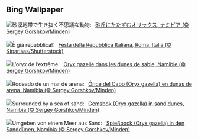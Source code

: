 ## Bing Wallpaper
![](https://www.bing.com/th?id=OHR.GemsbokNamibia_JA-JP7883114248_UHD.jpg&w=1000)砂漠地帯で生き抜く不思議な動物:&nbsp;&ensp;[砂丘にたたずむオリックス, ナミビア (© Sergey Gorshkov/Minden)](https://www.bing.com/th?id=OHR.GemsbokNamibia_JA-JP7883114248_UHD.jpg)
<br><br/>
![](https://www.bing.com/th?id=OHR.FestadellaRepubblica_IT-IT4688847105_UHD.jpg&w=1000)È già repubblica!:&nbsp;&ensp;[Festa della Repubblica Italiana, Roma, Italia (© Kiparisas/Shutterstock)](https://www.bing.com/th?id=OHR.FestadellaRepubblica_IT-IT4688847105_UHD.jpg)
<br><br/>
![](https://www.bing.com/th?id=OHR.GemsbokNamibia_FR-FR1640230400_UHD.jpg&w=1000)L’oryx de l’extrême:&nbsp;&ensp;[Oryx gazelle dans les dunes de sable, Namibie (© Sergey Gorshkov/Minden)](https://www.bing.com/th?id=OHR.GemsbokNamibia_FR-FR1640230400_UHD.jpg)
<br><br/>
![](https://www.bing.com/th?id=OHR.GemsbokNamibia_ES-ES6265323610_UHD.jpg&w=1000)Rodeado de un mar de arena:&nbsp;&ensp;[Órice del Cabo (Oryx gazella) en dunas de arena, Namibia (© Sergey Gorshkov/Minden)](https://www.bing.com/th?id=OHR.GemsbokNamibia_ES-ES6265323610_UHD.jpg)
<br><br/>
![](https://www.bing.com/th?id=OHR.GemsbokNamibia_EN-GB7458259084_UHD.jpg&w=1000)Surrounded by a sea of sand:&nbsp;&ensp;[Gemsbok (Oryx gazella) in sand dunes, Namibia (© Sergey Gorshkov/Minden)](https://www.bing.com/th?id=OHR.GemsbokNamibia_EN-GB7458259084_UHD.jpg)
<br><br/>
![](https://www.bing.com/th?id=OHR.GemsbokNamibia_DE-DE3132541250_UHD.jpg&w=1000)Umgeben von einem Meer aus Sand:&nbsp;&ensp;[Spießbock (Oryx gazella) in den Sanddünen, Namibia (© Sergey Gorshkov/Minden)](https://www.bing.com/th?id=OHR.GemsbokNamibia_DE-DE3132541250_UHD.jpg)
<br><br/>
